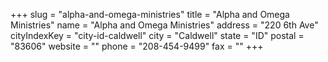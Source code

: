 +++
slug = "alpha-and-omega-ministries"
title = "Alpha and Omega Ministries"
name = "Alpha and Omega Ministries"
address = "220 6th Ave"
cityIndexKey = "city-id-caldwell"
city = "Caldwell"
state = "ID"
postal = "83606"
website = ""
phone = "208-454-9499"
fax = ""
+++
